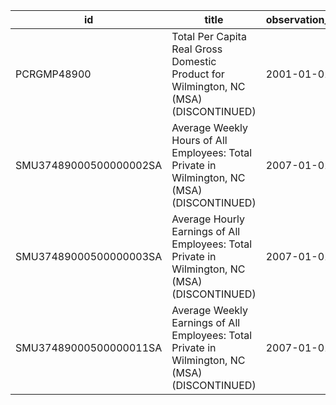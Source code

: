 | id                     | title                                                                                          | observation_start   | observation_end   |
|------------------------|------------------------------------------------------------------------------------------------|---------------------|-------------------|
| PCRGMP48900            | Total Per Capita Real Gross Domestic Product for Wilmington, NC (MSA) (DISCONTINUED)           | 2001-01-01          | 2017-01-01        |
| SMU37489000500000002SA | Average Weekly Hours of All Employees: Total Private in Wilmington, NC (MSA) (DISCONTINUED)    | 2007-01-01          | 2022-03-01        |
| SMU37489000500000003SA | Average Hourly Earnings of All Employees: Total Private in Wilmington, NC (MSA) (DISCONTINUED) | 2007-01-01          | 2022-03-01        |
| SMU37489000500000011SA | Average Weekly Earnings of All Employees: Total Private in Wilmington, NC (MSA) (DISCONTINUED) | 2007-01-01          | 2022-03-01        |